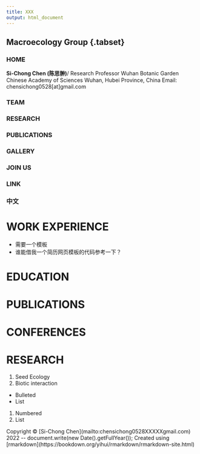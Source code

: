 ```yaml
---
title: XXX
output: html_document
---
```


## Macroecology Group {.tabset}

### HOME
**Si-Chong Chen (陈思翀)**/
Research Professor
Wuhan Botanic Garden
Chinese Academy of Sciences
Wuhan, Hubei Province, China
Email: chensichong0528[at]gmail.com

### TEAM

### RESEARCH

### PUBLICATIONS

### GALLERY

### JOIN US

### LINK

### 中文

# WORK EXPERIENCE
- 需要一个模板
- 谁能借我一个简历网页模板的代码参考一下？

# EDUCATION
# PUBLICATIONS
# CONFERENCES

# RESEARCH
1. Seed Ecology
2. Biotic interaction

- Bulleted
- List

1. Numbered
2. List

<div style="text-align: centre">
Copyright &copy; [Si-Chong Chen](mailto:chensichong0528XXXXXgmail.com) 2022 -- document.write(new Date().getFullYear());
Created using [rmarkdown](https://bookdown.org/yihui/rmarkdown/rmarkdown-site.html)
</div>
